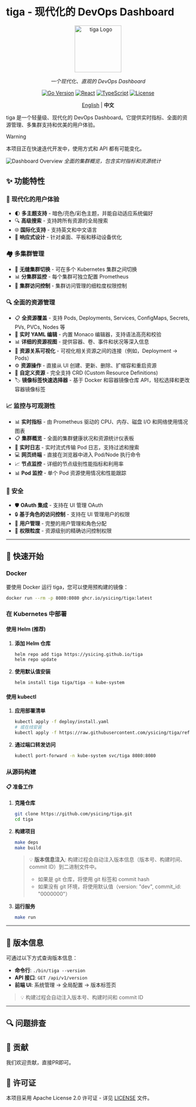 # tiga - 现代化的 DevOps Dashboard

<div align="center">

<img src="./docs/assets/logo.svg" alt="tiga Logo" width="128" height="128">

_一个现代化、直观的 DevOps Dashboard_

[![Go Version](https://img.shields.io/badge/Go-1.24+-00ADD8?style=flat&logo=go)](https://golang.org)
[![React](https://img.shields.io/badge/React-19+-61DAFB?style=flat&logo=react)](https://reactjs.org)
[![TypeScript](https://img.shields.io/badge/TypeScript-5+-3178C6?style=flat&logo=typescript)](https://www.typescriptlang.org)
[![License](https://img.shields.io/badge/License-Apache-green.svg)](LICENSE)

[English](./README.md) | **中文**

</div>

tiga 是一个轻量级、现代化的 DevOps Dashboard。它提供实时指标、全面的资源管理、多集群支持和优美的用户体验。

> [!WARNING]
> 本项目正在快速迭代开发中，使用方式和 API 都有可能变化。

![Dashboard Overview](docs/screenshots/overview.png)
_全面的集群概览，包含实时指标和资源统计_

## ✨ 功能特性

### 🎯 **现代化的用户体验**

- 🌓 **多主题支持** - 暗色/亮色/彩色主题，并能自动适应系统偏好
- 🔍 **高级搜索** - 支持跨所有资源的全局搜索
- 🌐 **国际化支持** - 支持英文和中文语言
- 📱 **响应式设计** - 针对桌面、平板和移动设备优化

### 🏘️ **多集群管理**

- 🔄 **无缝集群切换** - 可在多个 Kubernetes 集群之间切换
- 📊 **分集群监控** - 每个集群可独立配置 Prometheus
- 🔐 **集群访问控制** - 集群访问管理的细粒度权限控制

### 🔍 **全面的资源管理**

- 📋 **全资源覆盖** - 支持 Pods, Deployments, Services, ConfigMaps, Secrets, PVs, PVCs, Nodes 等
- 📄 **实时 YAML 编辑** - 内置 Monaco 编辑器，支持语法高亮和校验
- 📊 **详细的资源视图** - 提供容器、卷、事件和状况等深入信息
- 🔗 **资源关系可视化** - 可视化相关资源之间的连接（例如，Deployment → Pods）
- ⚙️ **资源操作** - 直接从 UI 创建、更新、删除、扩缩容和重启资源
- 🔄 **自定义资源** - 完全支持 CRD (Custom Resource Definitions)
- 🏷️ **镜像标签快速选择器** - 基于 Docker 和容器镜像仓库 API，轻松选择和更改容器镜像标签

### 📈 **监控与可观测性**

- 📊 **实时指标** - 由 Prometheus 驱动的 CPU、内存、磁盘 I/O 和网络使用情况图表
- 📋 **集群概览** - 全面的集群健康状况和资源统计仪表板
- 📝 **实时日志** - 实时流式传输 Pod 日志，支持过滤和搜索
- 💻 **网页终端** - 直接在浏览器中进入 Pod/Node 执行命令
- 📈 **节点监控** - 详细的节点级别性能指标和利用率
- 📊 **Pod 监控** - 单个 Pod 资源使用情况和性能跟踪

### 🔐 **安全**

- 🛡️ **OAuth 集成** - 支持在 UI 管理 OAuth
- 🔒 **基于角色的访问控制** - 支持在 UI 管理用户的权限
- 👥 **用户管理** - 完整的用户管理和角色分配
- 🔐 **权限粒度** - 资源级别的精确访问控制权限

---

## 🚀 快速开始

### Docker

要使用 Docker 运行 tiga，您可以使用预构建的镜像：

```bash
docker run --rm -p 8080:8080 ghcr.io/ysicing/tiga:latest
```

### 在 Kubernetes 中部署

#### 使用 Helm (推荐)

1.  **添加 Helm 仓库**

    ```bash
    helm repo add tiga https://ysicing.github.io/tiga
    helm repo update
    ```

2.  **使用默认值安装**

    ```bash
    helm install tiga tiga/tiga -n kube-system
    ```

#### 使用 kubectl

1.  **应用部署清单**

    ```bash
    kubectl apply -f deploy/install.yaml
    # 或在线安装
    kubectl apply -f https://raw.githubusercontent.com/ysicing/tiga/refs/heads/main/deploy/install.yaml
    ```

2.  **通过端口转发访问**

    ```bash
    kubectl port-forward -n kube-system svc/tiga 8080:8080
    ```

### 从源码构建

#### 📋 准备工作

1.  **克隆仓库**

    ```bash
    git clone https://github.com/ysicing/tiga.git
    cd tiga
    ```

2.  **构建项目**

    ```bash
    make deps
    make build
    ```

    > 💡 **版本信息注入**: 构建过程会自动注入版本信息（版本号、构建时间、commit ID）到二进制文件中。
    > - 如果是 git 仓库，将使用 git 标签和 commit hash
    > - 如果没有 git 环境，将使用默认值（version: "dev", commit_id: "0000000"）

3.  **运行服务**

    ```bash
    make run
    ```

---

## 📌 版本信息

可通过以下方式查询版本信息：

- **命令行**: `./bin/tiga --version`
- **API 接口**: `GET /api/v1/version`
- **前端 UI**: 系统管理 → 全局配置 → 版本标签页

> 💡 构建过程会自动注入版本号、构建时间和 commit ID

---

## 🔍 问题排查

## 🤝 贡献

我们欢迎贡献，直接PR即可。

## 📄 许可证

本项目采用 Apache License 2.0 许可证 - 详见 [LICENSE](LICENSE) 文件。
